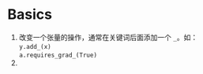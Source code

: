 # Basics
1. 改变一个张量的操作，通常在关键词后面添加一个 ```_```。如：  
  ```y.add_(x)```  
  ```a.requires_grad_(True)```
2. 
